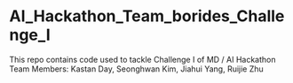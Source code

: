 # AI_Hackathon_Team_borides_Challenge_I
This repo contains code used to tackle Challenge I of MD / AI Hackathon  
Team Members: Kastan Day, Seonghwan Kim, Jiahui Yang, Ruijie Zhu
